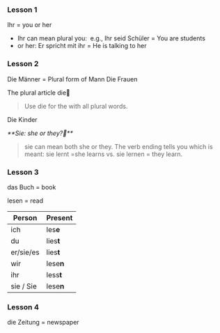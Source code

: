 ### Lesson 1
Ihr = you or her
- Ihr can mean plural you: 
e.g., Ihr seid Schüler = You are students 
- or her: Er spricht mit ihr = He is talking to her


### Lesson 2
Die Männer = Plural form of Mann
Die Frauen

The plural article die
> Use die for the with all plural words.

Die Kinder

_**Sie: she or they?**_
> sie can mean both she or they. The verb ending tells you which is meant: sie lernt =she learns vs. sie lernen = they learn.


### Lesson 3
das Buch = book

lesen = read

| Person | Present |
| -------- | ------- |
| ich           | les**e**
| du            | lies**t** |
| er/sie/es     | lies**t** |
| wir           | lese**n** |  
| ihr           | less**t** |
| sie / Sie     | lese**n** |


### Lesson 4
die Zeitung = newspaper






